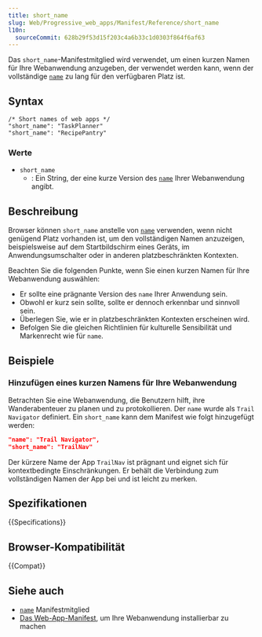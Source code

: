 ```yaml
---
title: short_name
slug: Web/Progressive_web_apps/Manifest/Reference/short_name
l10n:
  sourceCommit: 628b29f53d15f203c4a6b33c1d0303f864f6af63
---
```


Das `short_name`-Manifestmitglied wird verwendet, um einen kurzen Namen für Ihre Webanwendung anzugeben, der verwendet werden kann, wenn der vollständige [`name`](/de/docs/Web/Progressive_web_apps/Manifest/Reference/name) zu lang für den verfügbaren Platz ist.

## Syntax

```json-nolint
/* Short names of web apps */
"short_name": "TaskPlanner"
"short_name": "RecipePantry"
```

### Werte

- `short_name`
  - : Ein String, der eine kurze Version des [`name`](/de/docs/Web/Progressive_web_apps/Manifest/Reference/name) Ihrer Webanwendung angibt.

## Beschreibung

Browser können `short_name` anstelle von [`name`](/de/docs/Web/Progressive_web_apps/Manifest/Reference/name) verwenden, wenn nicht genügend Platz vorhanden ist, um den vollständigen Namen anzuzeigen, beispielsweise auf dem Startbildschirm eines Geräts, im Anwendungsumschalter oder in anderen platzbeschränkten Kontexten.

Beachten Sie die folgenden Punkte, wenn Sie einen kurzen Namen für Ihre Webanwendung auswählen:

- Er sollte eine prägnante Version des `name` Ihrer Anwendung sein.
- Obwohl er kurz sein sollte, sollte er dennoch erkennbar und sinnvoll sein.
- Überlegen Sie, wie er in platzbeschränkten Kontexten erscheinen wird.
- Befolgen Sie die gleichen Richtlinien für kulturelle Sensibilität und Markenrecht wie für `name`.

## Beispiele

### Hinzufügen eines kurzen Namens für Ihre Webanwendung

Betrachten Sie eine Webanwendung, die Benutzern hilft, ihre Wanderabenteuer zu planen und zu protokollieren. Der `name` wurde als `Trail Navigator` definiert. Ein `short_name` kann dem Manifest wie folgt hinzugefügt werden:

```json
"name": "Trail Navigator",
"short_name": "TrailNav"
```

Der kürzere Name der App `TrailNav` ist prägnant und eignet sich für kontextbedingte Einschränkungen. Er behält die Verbindung zum vollständigen Namen der App bei und ist leicht zu merken.

## Spezifikationen

{{Specifications}}

## Browser-Kompatibilität

{{Compat}}

## Siehe auch

- [`name`](/de/docs/Web/Progressive_web_apps/Manifest/Reference/name) Manifestmitglied
- [Das Web-App-Manifest](/de/docs/Web/Progressive_web_apps/Guides/Making_PWAs_installable#the_web_app_manifest), um Ihre Webanwendung installierbar zu machen
